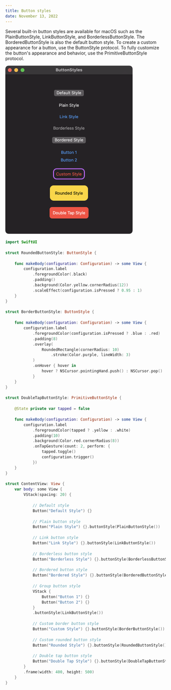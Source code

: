 ```yaml
---
title: Button styles
date: November 13, 2022
---
```


Several built-in button styles are available for macOS such as the PlainButtonStyle, LinkButtonStyle, and BorderlessButtonStyle. The BorderedButtonStyle is also the default button style. To create a custom appearance for a button, use the ButtonStyle protocol. To fully customize the button's appearance and behavior, use the PrimitiveButtonStyle protocol.

<p><img src="../../assets/images/swiftui-button-styles.png" style="max-width:400px;" alt="button styles"></p>

```swift
import SwiftUI

struct RoundedButtonStyle: ButtonStyle {

    func makeBody(configuration: Configuration) -> some View {
        configuration.label
            .foregroundColor(.black)
            .padding()
            .background(Color.yellow.cornerRadius(12))
            .scaleEffect(configuration.isPressed ? 0.95 : 1)
    }
}

struct BorderButtonStyle: ButtonStyle {

    func makeBody(configuration: Configuration) -> some View {
        configuration.label
            .foregroundColor(configuration.isPressed ? .blue : .red)
            .padding(8)
            .overlay(
                RoundedRectangle(cornerRadius: 10)
                    .stroke(Color.purple, lineWidth: 3)
            )
            .onHover { hover in
                hover ? NSCursor.pointingHand.push() : NSCursor.pop()
            }
    }
}

struct DoubleTapButtonStyle: PrimitiveButtonStyle {

    @State private var tapped = false

    func makeBody(configuration: Configuration) -> some View {
        configuration.label
            .foregroundColor(tapped ? .yellow : .white)
            .padding(10)
            .background(Color.red.cornerRadius(8))
            .onTapGesture(count: 2, perform: {
                tapped.toggle()
                configuration.trigger()
            })
    }
}

struct ContentView: View {
    var body: some View {
        VStack(spacing: 20) {

            // Default style
            Button("Default Style") {}

            // Plain button style
            Button("Plain Style") {}.buttonStyle(PlainButtonStyle())

            // Link button style
            Button("Link Style") {}.buttonStyle(LinkButtonStyle())

            // Borderless button style
            Button("Borderless Style") {}.buttonStyle(BorderlessButtonStyle())

            // Bordered button style
            Button("Bordered Style") {}.buttonStyle(BorderedButtonStyle())

            // Group button style
            VStack {
                Button("Button 1") {}
                Button("Button 2") {}
            }
            .buttonStyle(LinkButtonStyle())

            // Custom border button style
            Button("Custom Style") {}.buttonStyle(BorderButtonStyle())

            // Custom rounded button style
            Button("Rounded Style") {}.buttonStyle(RoundedButtonStyle())

            // Double tap button style
            Button("Double Tap Style") {}.buttonStyle(DoubleTapButtonStyle())
        }
        .frame(width: 400, height: 500)
    }
}
```
